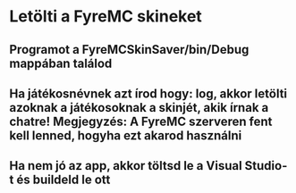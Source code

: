 # Letölti a FyreMC skineket
## Programot a FyreMCSkinSaver/bin/Debug mappában találod
## Ha játékosnévnek azt írod hogy: log, akkor letölti azoknak a játékosoknak a skinjét, akik írnak a chatre! Megjegyzés: A FyreMC szerveren fent kell lenned, hogyha ezt akarod használni
## Ha nem jó az app, akkor töltsd le a Visual Studio-t és buildeld le ott
